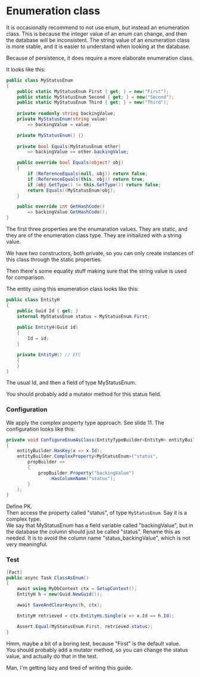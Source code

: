 # Enumeration class

It is occasionally recommend to not use enum, but instead an enumeration class. This is because the integer value of an enum can change, and then the database will be inconsistent. 
The string value of an enumeration class is more stable, and it is easier to understand when looking at the database.

Because of persistence, it does require a more elaborate enumeration class.

It looks like this:

```csharp
public class MyStatusEnum
{
    public static MyStatusEnum First { get; } = new("First");
    public static MyStatusEnum Second { get; } = new("Second");
    public static MyStatusEnum Third { get; } = new("Third");
    
    private readonly string backingValue;
    private MyStatusEnum(string value)
        => backingValue = value;

    private MyStatusEnum() {}
    
    private bool Equals(MyStatusEnum other)
        => backingValue == other.backingValue;

    public override bool Equals(object? obj)
    {
        if (ReferenceEquals(null, obj)) return false;
        if (ReferenceEquals(this, obj)) return true;
        if (obj.GetType() != this.GetType()) return false;
        return Equals((MyStatusEnum)obj);
    }

    public override int GetHashCode()
        => backingValue.GetHashCode();
}
```

The first three properties are the enumaration values. They are static, and they are of the enumeration class type. They are initialized with a string value.

We have two constructors, both private, so you can only create instances of this class through the static properties.

Then there's some equality stuff making sure that the string value is used for comparison.

The entity using this enumeration class looks like this:

```csharp
public class EntityH
{
    public Guid Id { get; }
    internal MyStatusEnum status = MyStatusEnum.First;
    
    public EntityH(Guid id)
    {
        Id = id;
    }

    private EntityH() // EFC
    {
    }
}
```

The usual Id, and then a field of type MyStatusEnum.

You should probably add a mutator method for this status field.

### Configuration
We apply the complex property type approach. See slide 11.
The configuration looks like this:

```csharp
private void ConfigureEnumAsClass(EntityTypeBuilder<EntityH> entityBuilder)
{
    entityBuilder.HasKey(x => x.Id);
    entityBuilder.ComplexProperty<MyStatusEnum>("status",
        propBuilder =>
        {
            propBuilder.Property("backingValue")
                .HasColumnName("status");
        }
    );
}
```
Define PK.\
Then access the property called "status", of type `MyStatusEnum`. Say it is a complex type.\
We say that MyStatusEnum has a field variable called "backingValue", but in the database the column should just be called "status". 
Rename this as needed. It is to avoid the column name "status_backingValue", which is not very meaningful.

### Test

```csharp
[Fact]
public async Task ClassAsEnum()
{
    await using MyDbContext ctx = SetupContext();
    EntityH h = new(Guid.NewGuid());

    await SaveAndClearAsync(h, ctx);

    EntityH retrieved = ctx.EntityHs.Single(x => x.Id == h.Id);

    Assert.Equal(MyStatusEnum.First, retrieved.status);
}
```

Hmm, maybe a bit of a boring test, because "First" is the default value.\
You should probably add a mutator method, so you can change the status value, and actually do that in the test.

Man, I'm getting lazy and tired of writing this guide.